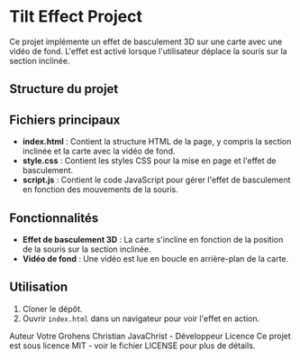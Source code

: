 # Tilt Effect Project

Ce projet implémente un effet de basculement 3D sur une carte avec une vidéo de fond. L'effet est activé lorsque l'utilisateur déplace la souris sur la section inclinée.

## Structure du projet


## Fichiers principaux

- **index.html** : Contient la structure HTML de la page, y compris la section inclinée et la carte avec la vidéo de fond.
- **style.css** : Contient les styles CSS pour la mise en page et l'effet de basculement.
- **script.js** : Contient le code JavaScript pour gérer l'effet de basculement en fonction des mouvements de la souris.

## Fonctionnalités

- **Effet de basculement 3D** : La carte s'incline en fonction de la position de la souris sur la section inclinée.
- **Vidéo de fond** : Une vidéo est lue en boucle en arrière-plan de la carte.

## Utilisation

1. Cloner le dépôt.
2. Ouvrir `index.html` dans un navigateur pour voir l'effet en action.

Auteur
Votre Grohens Christian JavaChrist - Développeur
Licence
Ce projet est sous licence MIT - voir le fichier LICENSE pour plus de détails.